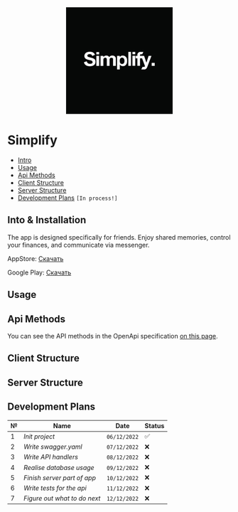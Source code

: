<div align="center">
  <img src=./docs/logo.jpeg >
</div>

# Simplify

- [Intro](#intro)
- [Usage](#usage)
- [Api Methods](#Api-Methods)
- [Client Structure](#Client-Structure)
- [Server Structure](#Server-Structure)
- [Development Plans](#Development-Plans) `[In process!]`

## Into & Installation
The app is designed specifically for friends. Enjoy shared memories, control your finances, and communicate via messenger.

AppStore: [Скачать](https://www.google.com)

Google Play: [Скачать](https://www.google.com)
## Usage

## Api Methods
You can see the API methods in the OpenApi specification [on this page](https://oleg-pashchenko.github.io/Simplify/).

## Client Structure

## Server Structure

## Development Plans

№ | Name | Date | Status 
-- | ---------- | --- | --
1 | *Init project* | `06/12/2022` |  ✅
2 | *Write swagger.yaml* | `07/12/2022` | ❌
3 | *Write API handlers* | `08/12/2022` | ❌ 
4 | *Realise database usage* | `09/12/2022` | ❌ 
5 | *Finish server part of app* | `10/12/2022` | ❌ 
6 | *Write tests for the api* | `11/12/2022` | ❌
7 | *Figure out what to do next* | `12/12/2022` | ❌





